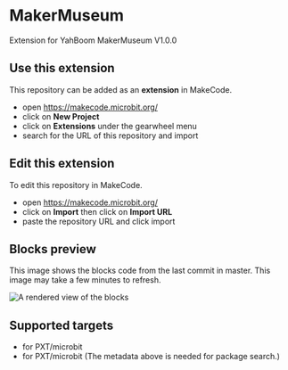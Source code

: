 # MakerMuseum

Extension for YahBoom MakerMuseum V1.0.0


## Use this extension

This repository can be added as an **extension** in MakeCode.

* open https://makecode.microbit.org/
* click on **New Project**
* click on **Extensions** under the gearwheel menu
* search for the URL of this repository and import

## Edit this extension

To edit this repository in MakeCode.

* open https://makecode.microbit.org/
* click on **Import** then click on **Import URL**
* paste the repository URL and click import

## Blocks preview

This image shows the blocks code from the last commit in master.
This image may take a few minutes to refresh.

![A rendered view of the blocks](https://github.com//raw/master/.github/makecode/blocks.png)

## Supported targets

* for PXT/microbit
* for PXT/microbit
(The metadata above is needed for package search.)

